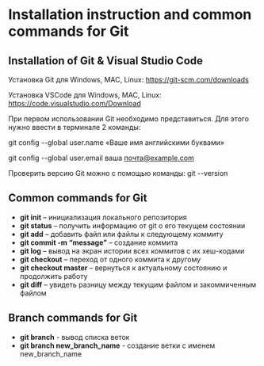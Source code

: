 # Installation instruction and common commands for Git 

## Installation of Git & Visual Studio Code

Установка Git для Windows, MAC, Linux: https://git-scm.com/downloads

Установка VSCode для Windows, MAC, Linux: https://code.visualstudio.com/Download

При первом использовании Git необходимо представиться.  Для этого нужно ввести в терминале 2 команды:

git config --global user.name «Ваше имя английскими буквами»  

git config --global user.email ваша почта@example.com

Проверить версию Git можно с помощью команды: git --version

## Common commands for Git

* **git init** – инициализация локального репозитория
* **git status** – получить информацию от git о его текущем состоянии
* **git add** – добавить файл или файлы к следующему коммиту
* **git commit -m “message”** – создание коммита
* **git log** – вывод на экран истории всех коммитов с их хеш-кодами
* **git checkout** – переход от одного коммита к другому
* **git checkout master** – вернуться к актуальному состоянию и продолжить работу
* **git diff** – увидеть разницу между текущим файлом и закоммиченным файлом

## Branch commands for Git
* **git branch** - вывод списка веток
* **git branch new_branch_name** - создание ветки с именем new_branch_name

